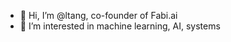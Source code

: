 - 👋 Hi, I’m @ltang, co-founder of Fabi.ai
- 👀 I’m interested in machine learning, AI, systems

<!---
ltang/ltang is a ✨ special ✨ repository because its `README.md` (this file) appears on your GitHub profile.
You can click the Preview link to take a look at your changes.
--->

